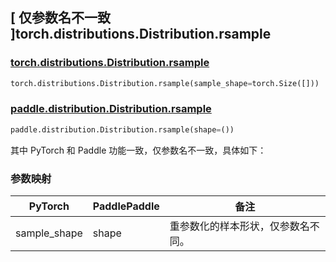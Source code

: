 ## [ 仅参数名不一致 ]torch.distributions.Distribution.rsample

### [torch.distributions.Distribution.rsample](https://pytorch.org/docs/stable/distributions.html#torch.distributions.distribution.Distribution.rsample)

```python
torch.distributions.Distribution.rsample(sample_shape=torch.Size([]))
```

### [paddle.distribution.Distribution.rsample](https://github.com/PaddlePaddle/Paddle/blob/2bbd6f84c1db3e7401732869ee50aef2d9c97bdc/python/paddle/distribution/distribution.py#L96)

```python
paddle.distribution.Distribution.rsample(shape=())
```

其中 PyTorch 和 Paddle 功能一致，仅参数名不一致，具体如下：

### 参数映射

| PyTorch      | PaddlePaddle | 备注 |
| ------------ | ------------ | ---- |
| sample_shape | shape        | 重参数化的样本形状，仅参数名不同。 |
